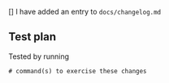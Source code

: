 [] I have added an entry to `docs/changelog.md`

<!-- provide evidence of testing, preferably with command(s) that can be copy+pasted by others -->

## Test plan
Tested by running
```
# command(s) to exercise these changes
```
